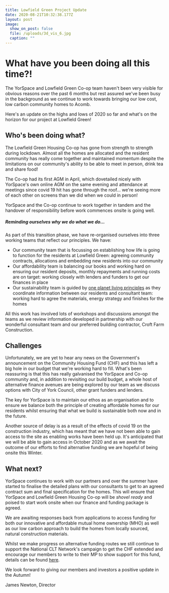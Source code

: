 ```yaml
---
title: Lowfield Green Project Update
date: 2020-08-21T10:32:38.177Z
layout: post
image:
  show_on_post: false
  file: /uploads/3d_vis_6.jpg
  caption: ""
---
```

# What have you been doing all this time?!

The YorSpace and Lowfield Green Co-op team haven't been very visible for obvious reasons over the past 6 months but rest assured we've been busy in the background as we continue to work towards bringing our low cost, low carbon community homes to Acomb.

Here's an update on the highs and lows of 2020 so far and what's on the horizon for our project at Lowfield Green!

## Who's been doing what?

The Lowfield Green Housing Co-op has gone from strength to strength during lockdown. Almost all the homes are allocated and the resident community has really come together and maintained momentum despite the limitations on our community's ability to be able to meet in person, drink tea and share food!

The Co-op had its first AGM in April, which dovetailed nicely with YorSpace's own online AGM on the same evening and attendance at meetings since covid 19 hit has gone through the roof... we're seeing more of each other on screens than we did when we could in person!

YorSpace and the Co-op continue to work together in tandem and the handover of responsibility before work commences onsite is going well.

##### Reminding ourselves why we do what we do...

As part of this transition phase, we have re-organised ourselves into three working teams that reflect our principles. We have:

* Our community team that is focussing on establishing how life is going to function for the residents at Lowfield Green: agreeing community contracts, allocations and embedding new residents into our community
* Our affordability team is balancing our books and working hard on ensuring our resident deposits, monthly repayments and running costs are on target: working closely with lenders and funders to get our finances in place
* Our sustainability team is guided by [one planet living principles](https://www.bioregional.com/one-planet-living) as they coordinate information between our residents and consultant team: working hard to agree the materials, energy strategy and finishes for the homes

All this work has involved lots of workshops and discussions amongst the teams as we review information developed in partnership with our wonderful consultant team and our preferred building contractor, Croft Farm Construction.

## Challenges

Unfortunately, we are yet to hear any news on the Government's announcement on the Community Housing Fund (CHF) and this has left a big hole in our budget that we're working hard to fill. What's been reassuring is that this has really galvanised the YorSpace and Co-op community and, in addition to revisiting our build budget, a whole host of alternative finance avenues are being explored by our team as we discuss options with City of York Council, other grant funders and lenders.

The key for YorSpace is to maintain our ethos as an organisation and to ensure we balance both the principle of creating affordable homes for our residents whilst ensuring that what we build is sustainable both now and in the future.

Another source of delay is as a result of the effects of covid 19 on the construction industry, which has meant that we have not been able to gain access to the site as enabling works have been held up. It's anticipated that we will be able to gain access in October 2020 and as we await the outcome of our efforts to find alternative funding we are hopeful of being onsite this Winter.

## What next?

YorSpace continues to work with our partners and over the summer have started to finalise the detailed plans with our consultants to get to an agreed contract sum and final specification for the homes. This will ensure that YorSpace and Lowfield Green Housing Co-op will be *shovel ready* and poised to start work onsite when our finance and funding package is agreed.

We are awaiting responses back from applications to access funding for both our innovative and affordable mutual home ownership (MHO) as well as our low carbon approach to build the homes from locally sourced, natural construction materials.

Whilst we make progress on alternative funding routes we still continue to support the National CLT Network's campaign to get the CHF extended and encourage our members to write to their MP to show support for this fund, details can be found [here](http://www.communitylandtrusts.org.uk/what-we-do/our-campaigns/community-housing-fund).

We look forward to giving our members and investors a positive update in the Autumn!

James Newton, Director